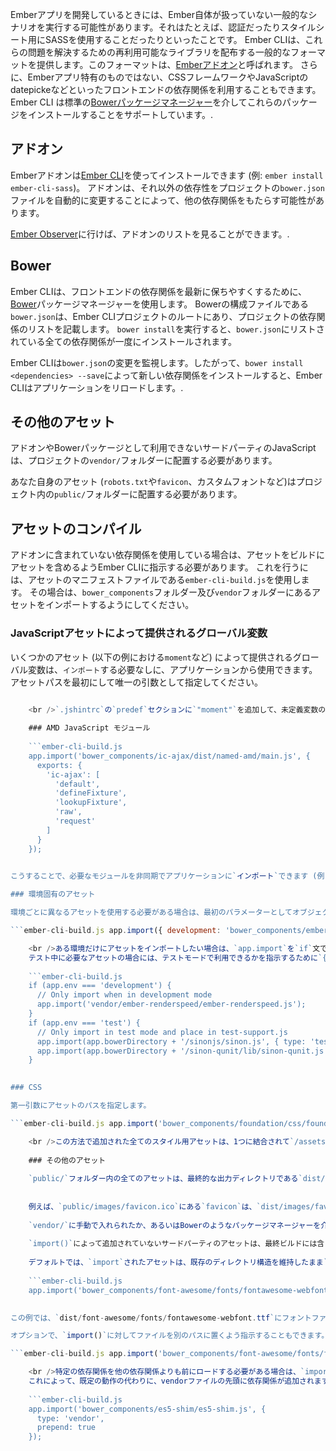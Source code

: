 Emberアプリを開発しているときには、Ember自体が扱っていない一般的なシナリオを実行する可能性があります。それはたとえば、認証だったりスタイルシート用にSASSを使用することだったりといったことです。 Ember CLIは、これらの問題を解決するための再利用可能なライブラリを配布する一般的なフォーマットを提供します。このフォーマットは、[Emberアドオン](#toc_addons)と呼ばれます。 さらに、Emberアプリ特有のものではない、CSSフレームワークやJavaScriptのdatepickeなどといったフロントエンドの依存関係を利用することもできます。 Ember CLI は標準の[Bowerパッケージマネージャー](#toc_bower)を介してこれらのパッケージをインストールすることをサポートしています。.

## アドオン

Emberアドオンは[Ember CLI](http://ember-cli.com/extending/#developing-addons-and-blueprints)を使ってインストールできます (例: `ember install ember-cli-sass`)。 アドオンは、それ以外の依存性をプロジェクトの`bower.json`ファイルを自動的に変更することによって、他の依存関係をもたらす可能性があります。

[Ember Observer](http://emberobserver.com)に行けば、アドオンのリストを見ることができます。.

## Bower

Ember CLIは、フロントエンドの依存関係を最新に保ちやすくするために、[Bower](http://bower.io)パッケージマネージャーを使用します。 Bowerの構成ファイルである`bower.json`は、Ember CLIプロジェクトのルートにあり、プロジェクトの依存関係のリストを記載します。 `bower install`を実行すると、`bower.json`にリストされている全ての依存関係が一度にインストールされます。

Ember CLIは`bower.json`の変更を監視します。したがって、`bower install <dependencies> --save`によって新しい依存関係をインストールすると、Ember CLIはアプリケーションをリロードします。.

## その他のアセット

アドオンやBowerパッケージとして利用できないサードパーティのJavaScriptは、プロジェクトの`vendor/`フォルダーに配置する必要があります。

あなた自身のアセット (`robots.txt`や`favicon`、カスタムフォントなど)はプロジェクト内の`public/`フォルダーに配置する必要があります。

## アセットのコンパイル

アドオンに含まれていない依存関係を使用している場合は、アセットをビルドにアセットを含めるようEmber CLIに指示する必要があります。 これを行うには、アセットのマニフェストファイルである`ember-cli-build.js`を使用します。 その場合は、`bower_components`フォルダー及び`vendor`フォルダーにあるアセットをインポートするようにしてください。

### JavaScriptアセットによって提供されるグローバル変数

いくつかのアセット (以下の例における`moment`など) によって提供されるグローバル変数は、`インポート`する必要なしに、アプリケーションから使用できます。 アセットパスを最初にして唯一の引数として指定してください。

```ember-cli-build.js app.import('bower_components/moment/moment.js');

    <br />`.jshintrc`の`predef`セクションに`"moment"`を追加して、未定義変数の使用に関するJSHintエラーを防ぐ必要があります。
    
    ### AMD JavaScript モジュール
    
    ```ember-cli-build.js
    app.import('bower_components/ic-ajax/dist/named-amd/main.js', {
      exports: {
        'ic-ajax': [
          'default',
          'defineFixture',
          'lookupFixture',
          'raw',
          'request'
        ]
      }
    });
    

こうすることで、必要なモジュールを非同期でアプリケーションに`インポート`できます (例えば`import { raw as icAjaxRaw } from 'ic-ajax';`のようにします) 。)

### 環境固有のアセット

環境ごとに異なるアセットを使用する必要がある場合は、最初のパラメーターとしてオブジェクトを指定します。 その際、オブジェクトのキーは環境名に、あたいは環境で使用するアセットにする必要があります。

```ember-cli-build.js app.import({ development: 'bower_components/ember/ember.js', production: 'bower_components/ember/ember.prod.js' });

    <br />ある環境だけにアセットをインポートしたい場合は、`app.import`を`if`文で括ります。
    テスト中に必要なアセットの場合には、テストモードで利用できるかを指示するために`{type: 'test'}`も使用する必要があります。
    
    ```ember-cli-build.js
    if (app.env === 'development') {
      // Only import when in development mode
      app.import('vendor/ember-renderspeed/ember-renderspeed.js');
    }
    if (app.env === 'test') {
      // Only import in test mode and place in test-support.js
      app.import(app.bowerDirectory + '/sinonjs/sinon.js', { type: 'test' });
      app.import(app.bowerDirectory + '/sinon-qunit/lib/sinon-qunit.js', { type: 'test' });
    }
    

### CSS

第一引数にアセットのパスを指定します。

```ember-cli-build.js app.import('bower_components/foundation/css/foundation.css');

    <br />この方法で追加された全てのスタイル用アセットは、1つに結合されて`/assets/vendor.css`として出力されます。
    
    ### その他のアセット
    
    `public/`フォルダー内の全てのアセットは、最終的な出力ディレクトリである`dist/`にそのままコピーされます。
    
    
    例えば、`public/images/favicon.ico`にある`favicon`は、`dist/images/favicon.ico`にコピーされます。
    
    `vendor/`に手動で入れられたか、あるいはBowerのようなパッケージマネージャーを介して入れられた全てのサードパーティのアセットは、`import()`によって追加しなければなりません。
    
    `import()`によって追加されていないサードパーティのアセットは、最終ビルドには含まれません。
    
    デフォルトでは、`import`されたアセットは、既存のディレクトリ構造を維持したまま`dist/`にコピーされます。
    
    ```ember-cli-build.js
    app.import('bower_components/font-awesome/fonts/fontawesome-webfont.ttf');
    

この例では、`dist/font-awesome/fonts/fontawesome-webfont.ttf`にフォントファイルを作成しています.

オプションで、`import()`に対してファイルを別のパスに置くよう指示することもできます。 次の例では、ファイルを`dist/assets/fontawesome-webfont.ttf`にコピーします。.

```ember-cli-build.js app.import('bower_components/font-awesome/fonts/fontawesome-webfont.ttf', { destDir: 'assets' });

    <br />特定の依存関係を他の依存関係よりも前にロードする必要がある場合は、`import()`の2番目の引数`prepend`プロパティを`true`に設定します。
    これによって、既定の動作の代わりに、vendorファイルの先頭に依存関係が追加されます (既定の動作ではvendorファイルの最後に依存関係が追加されます) 。
    
    ```ember-cli-build.js
    app.import('bower_components/es5-shim/es5-shim.js', {
      type: 'vendor',
      prepend: true
    });